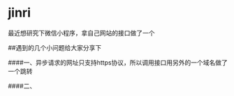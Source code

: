 # jinri
最近想研究下微信小程序，拿自己网站的接口做了一个

##遇到的几个小问题给大家分享下

####一、异步请求的网址只支持https协议，所以调用接口用另外的一个域名做了一个跳转

####二、
